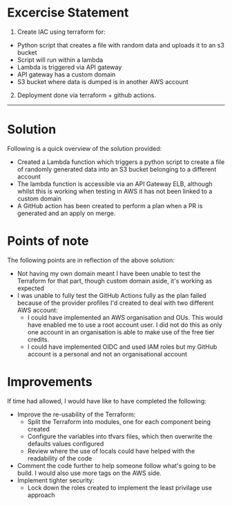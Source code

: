 # Excercise Statement

1. Create IAC using terraform for:
- Python script that creates a file with random data and uploads it to an s3 bucket
- Script will run within a lambda
- Lambda is triggered via API gateway
- API gateway has a custom domain
- S3 bucket where data is dumped is in another AWS account
2. Deployment done via terraform + github actions.

----

# Solution

Following is a quick overview of the solution provided:

- Created a Lambda function which triggers a python script to create a file of randomly generated data into an S3 bucket belonging to a different account
- The lambda function is accessible via an API Gateway ELB, although whilst this is working when testing in AWS it has not been linked to a custom domain
- A GitHub action has been created to perform a plan when a PR is generated and an apply on merge.


# Points of note

The following points are in reflection of the above solution:

- Not having my own domain meant I have been unable to test the Terraform for that part, though custom domain aside, it's working as expected
- I was unable to fully test the GitHub Actions fully as the plan failed because of the provider profiles I'd created to deal with two different AWS account:
  - I could have implemented an AWS organisation and OUs. This would have enabled me to use a root account user. I did not do this as only one account in an organisation is able to make use of the free tier credits.
  - I could have implemented OIDC and used IAM roles but my GitHub account is a personal and not an organisational account


# Improvements

If time had allowed, I would have like to have completed the following:

- Improve the re-usability of the Terraform:
  - Split the Terraform into modules, one for each component being created
  - Configure the variables into tfvars files, which then overwrite the defaults values configured
  - Review where the use of locals could have helped with the readability of the code
- Comment the code further to help someone follow what's going to be build. I would also use more tags on the AWS side.
- Implement tighter security:
  - Lock down the roles created to implement the least privilage use approach
